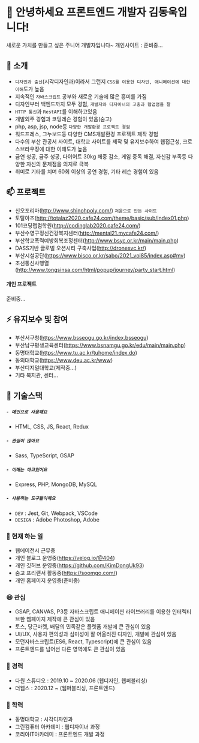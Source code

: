 # 👋 안녕하세요 프론트엔드 개발자 김동욱입니다!
새로운 가치를 만들고 싶은 주니어 개발자입니다~
개인사이트 : 준비중...

## 💬 소개
- `디자인과 출신`(시각디자인과)이라서 그런지 `CSS를 이용한 디자인, 애니메이션에 대한 이해`도가 높음
- 지속적인 `자바스크립트` 공부와 새로운 기술에 많은 흥미를 가짐
- 디자인부터 백엔드까지 모두 경험, `개발자와 디자이너의 고충과 협업점을 잘 `
- `HTTP 통신`과 `RestAPI`를 이해하고있음
- 개발외주 경험과 코딩레슨 경험이 있음(숨고)
- php, asp, jsp, node등 `다양한 개발환경 프로젝트 경험`
- 워드프레스, 그누보드등 다양한 CMS개발환경 프로젝트 제작 경험
- 다수의 부산 관공서 사이트, 대학교 사이트를 제작 및 유지보수하여 웹접근성, 크로스브라우징에 대한 이해도가 높음
- 금연 성공, 금주 성공, 다이어트 30kg 체중 감소, 게임 중독 해결, 자신감 부족등 다양한 자신의 문제점을 의지로 극복
- 취미로 기타를 치며 60회 이상의 공연 경험, 기타 레슨 경험이 있음

## 📫 프로젝트
- 신오포리마(http://www.shinohpoly.com/) `처음으로 만든 사이트`
- 토탈아즈(http://totalaz2020.cafe24.com/theme/basic/sub/index01.php)
- 101코딩랩컴학원(http://codinglab2020.cafe24.com/)
- 부산수영구정신건강복지센터(http://mental21.mycafe24.com/)
- 부산학교폭력예방회복조정센터(http://www.bsyc.or.kr/main/main.php)
- DASS기반 글로벌 오션시티 구축사업(http://dronesvc.kr/)
- 부산시설공단(https://www.bisco.or.kr/sabo/2021_vol85/index.asp#mv)
- 조선통신사행열(http://www.tongsinsa.com/html/popup/journey/party_start.html)

#### 개인 프로젝트
준비중...

## ⚡ 유지보수 및 참여
- 부산서구청(https://www.bsseogu.go.kr/index.bsseogu)
- 부산남구평생교육센터(https://www.bsnamgu.go.kr/edu/main/main.php)
- 동명대학교(https://www.tu.ac.kr/tuhome/index.do)
- 동의대학교(https://www.deu.ac.kr/www)
- 부산디지털대학교(제작중...)
- 기타 복지관, 센터...

## 🌱 기술스택
##### `- 메인으로 사용해요` 
- HTML, CSS, JS, React, Redux
##### `- 관심이 많아요` 
- Sass, TypeScript, GSAP
##### `- 이해는 하고있어요` 
- Express, PHP, MongoDB, MySQL
##### `- 사용하는 도구들이에요`
- `DEV` : Jest, Git, Webpack, VSCode
- `DESIGN` : Adobe Photoshop, Adobe 

### 👯 현재 하는 일 
- 웹에이전시 근무중
- 개인 블로그 운영중(https://velog.io/@404)
- 개인 깃허브 운영중(https://github.com/KimDongUk93)
- 숨고 프리랜서 활동중(https://soomgo.com/)
- 개인 홈페이지 운영중(준비중)

### 😄 관심
- GSAP, CANVAS, P3등 자바스크립트 애니메이션 라이브러리를 이용한 인터렉티브한 웹페이지 제작에 큰 관심이 있음
- 토스, 당근마켓, 배달의 민족같은 플렛폼 개발에 큰 관심이 있음
- UI/UX, 사용자 편의성과 심미성이 잘 어울러진 디자인, 개발에 관심이 있음
- 모던자바스크립트(ES6, React, Typescript)에 큰 관심이 있음
- 프론트엔드를 넘어선 다른 영역에도 큰 관심이 있음

### 🔭 경력
- 다원 스튜디오 : 2019.10 ~ 2020.06 (웹디자인, 웹퍼블리싱)
- 더웹스 : 2020.12 ~ (웹퍼블리싱, 프론트엔드)

### 💬 학력
- 동명대학교 : 시각디자인과
- 그린컴퓨터 아카데미 : 웹디자이너 과정
- 코리아IT아카데미 : 프론트엔드 개발 과정
